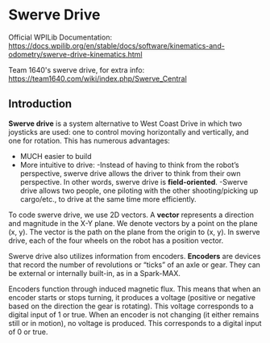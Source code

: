 # Swerve Drive

Official WPILib Documentation: https://docs.wpilib.org/en/stable/docs/software/kinematics-and-odometry/swerve-drive-kinematics.html

Team 1640's swerve drive, for extra info: https://team1640.com/wiki/index.php/Swerve_Central 

## Introduction

**Swerve drive** is a system alternative to West Coast Drive in which two joysticks are used: one to control moving horizontally and vertically, and one for rotation. This has numerous advantages:

- MUCH easier to build
- More intuitive to drive:
    -Instead of having to think from the robot’s perspective, swerve drive allows the driver to think from their own perspective. In other words, swerve drive is **field-oriented**.
    -Swerve drive allows two people, one piloting with the other shooting/picking up cargo/etc., to drive at the same time more efficiently.

To code swerve drive, we use 2D vectors. A **vector** represents a direction and magnitude in the X-Y plane. We denote vectors by a point on the plane (x, y). The vector is the path on the plane from the origin to (x, y). In swerve drive, each of the four wheels on the robot has a position vector.

Swerve drive also utilizes information from encoders. **Encoders** are devices that record the number of revolutions or “ticks” of an axle or gear. They can be external or internally built-in, as in a Spark-MAX. 

Encoders function through induced magnetic flux. This means that when an encoder starts or stops turning, it produces a voltage (positive or negative based on the direction the gear is rotating). This voltage corresponds to a digital input of 1 or true. When an encoder is not changing (it either remains still or in motion), no voltage is produced. This corresponds to a digital input of 0 or true. 

